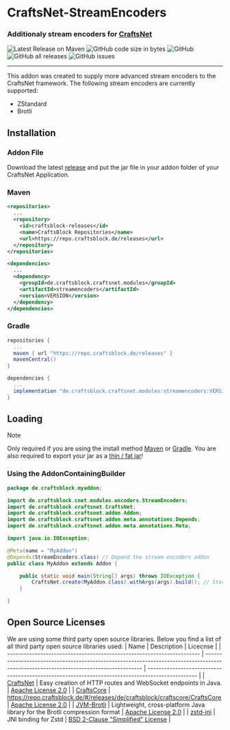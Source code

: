 # CraftsNet-StreamEncoders
### Additionaly stream encoders for [CraftsNet](https://github.com/CraftsBlock/CraftsNet)

![Latest Release on Maven](https://repo.craftsblock.de/api/badge/latest/releases/de/craftsblock/craftsnet/modules/streamencoders?color=40c14a&name=StreamEncoders&prefix=v)
![GitHub code size in bytes](https://img.shields.io/github/languages/code-size/CraftsBlock/CraftsNet-StreamEncoders)
![GitHub](https://img.shields.io/github/license/CraftsBlock/CraftsNet-StreamEncoders)
![GitHub all releases](https://img.shields.io/github/downloads/CraftsBlock/CraftsNet-StreamEncoders/total)
![GitHub issues](https://img.shields.io/github/issues-raw/CraftsBlock/CraftsNet-StreamEncoders)

---

This addon was created to supply more advanced stream encoders to the CraftsNet framework. The following stream encoders are currently supported:
- ZStandard
- Brotli

## Installation

### Addon File

Download the latest [release](https://github.com/CraftsBlock/CraftsNet-StreamEncoders/releases) and put the jar file in your addon folder of your CraftsNet Application.

### Maven
```xml
<repositories>
  ...
  <repository>
    <id>craftsblock-releases</id>
    <name>CraftsBlock Repositories</name>
    <url>https://repo.craftsblock.de/releases</url>
  </repository>
</repositories>
```
```xml
<dependencies>
  ...
  <dependency>
    <groupId>de.craftsblock.craftsnet.modules</groupId>
    <artifactId>streamencoders</artifactId>
    <version>VERSION</version>
  </dependency>
</dependencies>
```

### Gradle
```gradle
repositories {
  ...
  maven { url "https://repo.craftsblock.de/releases" }
  mavenCentral()
}
```
```gradle
dependencies {
  ...
  implementation "de.craftsblock.craftsnet.modules:streamencoders:VERSION"
}
```

## Loading

> [!Note]
> Only required if you are using the install method [Maven](https://github.com/CraftsBlock/CraftsNet-StreamEncoders/blob/master/README.md#maven) or [Gradle](https://github.com/CraftsBlock/CraftsNet-StreamEncoders/blob/master/README.md#gradle). You are also required to export your jar as a [thin / fat jar](https://stackoverflow.com/a/57592130)!

### Using the AddonContainingBuilder
```java
package de.craftsblock.myaddon;

import de.craftsblock.cnet.modules.encoders.StreamEncoders;
import de.craftsblock.craftsnet.CraftsNet;
import de.craftsblock.craftsnet.addon.Addon;
import de.craftsblock.craftsnet.addon.meta.annotations.Depends;
import de.craftsblock.craftsnet.addon.meta.annotations.Meta;

import java.io.IOException;

@Meta(name = "MyAddon")
@Depends(StreamEncoders.class) // Depend the stream encoders addon
public class MyAddon extends Addon {

    public static void main(String[] args) throws IOException {
        CraftsNet.create(MyAddon.class).withArgs(args).build(); // Starting CraftsNet + loading your addon
    }

}

```

## Open Source Licenses
We are using some third party open source libraries. Below you find a list of all third party open source libraries used:
| Name                                                                   | Description                                                                                                                           | Licecnse                                                                                         |
| ---------------------------------------------------------------------- | ------------------------------------------------------------------------------------------------------------------------------------- | ------------------------------------------------------------------------------------------------ |
| [CraftsNet](https://github.com/CrAfTsArMy/CraftsCore)                  | Easy creation of HTTP routes and WebSocket endpoints in Java.                                                                         | [Apache License 2.0](https://github.com/CraftsBlock/CraftsNet/blob/master/LICENSE)               |
| [CraftsCore](https://github.com/CrAfTsArMy/CraftsCore)                 | https://repo.craftsblock.de/#/releases/de/craftsblock/craftscore/CraftsCore                                                           | [Apache License 2.0](https://github.com/CrAfTsArMy/CraftsCore/blob/master/LICENSE)               |
| [JVM-Brotli](https://github.com/nixxcode/jvm-brotli)                   | Lightweight, cross-platform Java library for the Brotli compression format                                                            | [Apache License 2.0](https://github.com/nixxcode/jvm-brotli?tab=readme-ov-file#licensing)        |
| [zstd-jni](https://github.com/luben/zstd-jni)                          | JNI binding for Zstd                                                                                                                  | [BSD 2-Clause "Simplified" License](https://github.com/luben/zstd-jni/blob/master/LICENSE)       |

